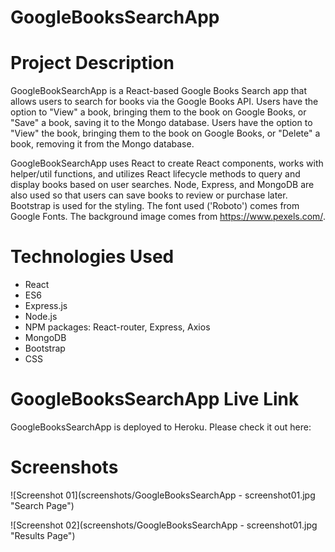# GoogleBooksSearchApp

# Project Description

GoogleBookSearchApp is a React-based Google Books Search app that allows users to search for books via the Google Books API. Users have the option to "View" a book, bringing them to the book on Google Books, or "Save" a book, saving it to the Mongo database. Users have the option to "View" the book, bringing them to the book on Google Books, or "Delete" a book, removing it from the Mongo database.

GoogleBookSearchApp uses React to create React components, works with helper/util functions, and utilizes React lifecycle methods to query and display books based on user searches. Node, Express, and MongoDB are also used so that users can save books to review or purchase later. Bootstrap is used for the styling. The font used ('Roboto') comes from Google Fonts. The background image comes from https://www.pexels.com/.

# Technologies Used

* React
* ES6
* Express.js
* Node.js
* NPM packages: React-router, Express, Axios
* MongoDB
* Bootstrap
* CSS

# GoogleBooksSearchApp Live Link

GoogleBooksSearchApp is deployed to Heroku. Please check it out here:



# Screenshots

![Screenshot 01](screenshots/GoogleBooksSearchApp - screenshot01.jpg "Search Page")

![Screenshot 02](screenshots/GoogleBooksSearchApp - screenshot01.jpg "Results Page")

